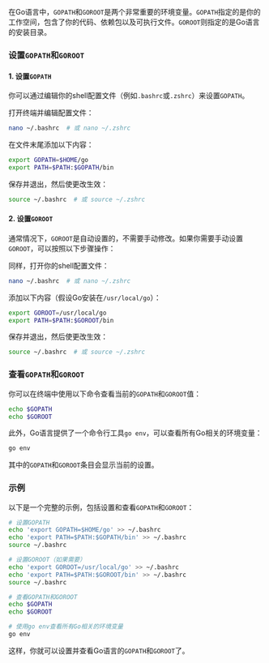 在Go语言中，`GOPATH`和`GOROOT`是两个非常重要的环境变量。`GOPATH`指定的是你的工作空间，包含了你的代码、依赖包以及可执行文件。`GOROOT`则指定的是Go语言的安装目录。

### 设置`GOPATH`和`GOROOT`

#### 1. 设置`GOPATH`
你可以通过编辑你的shell配置文件（例如`.bashrc`或`.zshrc`）来设置`GOPATH`。

打开终端并编辑配置文件：
```bash
nano ~/.bashrc  # 或 nano ~/.zshrc
```

在文件末尾添加以下内容：
```bash
export GOPATH=$HOME/go
export PATH=$PATH:$GOPATH/bin
```

保存并退出，然后使更改生效：
```bash
source ~/.bashrc  # 或 source ~/.zshrc
```

#### 2. 设置`GOROOT`
通常情况下，`GOROOT`是自动设置的，不需要手动修改。如果你需要手动设置`GOROOT`，可以按照以下步骤操作：

同样，打开你的shell配置文件：
```bash
nano ~/.bashrc  # 或 nano ~/.zshrc
```

添加以下内容（假设Go安装在`/usr/local/go`）：
```bash
export GOROOT=/usr/local/go
export PATH=$PATH:$GOROOT/bin
```

保存并退出，然后使更改生效：
```bash
source ~/.bashrc  # 或 source ~/.zshrc
```

### 查看`GOPATH`和`GOROOT`

你可以在终端中使用以下命令查看当前的`GOPATH`和`GOROOT`值：

```bash
echo $GOPATH
echo $GOROOT
```

此外，Go语言提供了一个命令行工具`go env`，可以查看所有Go相关的环境变量：

```bash
go env
```

其中的`GOPATH`和`GOROOT`条目会显示当前的设置。

### 示例

以下是一个完整的示例，包括设置和查看`GOPATH`和`GOROOT`：

```bash
# 设置GOPATH
echo 'export GOPATH=$HOME/go' >> ~/.bashrc
echo 'export PATH=$PATH:$GOPATH/bin' >> ~/.bashrc
source ~/.bashrc

# 设置GOROOT（如果需要）
echo 'export GOROOT=/usr/local/go' >> ~/.bashrc
echo 'export PATH=$PATH:$GOROOT/bin' >> ~/.bashrc
source ~/.bashrc

# 查看GOPATH和GOROOT
echo $GOPATH
echo $GOROOT

# 使用go env查看所有Go相关的环境变量
go env
```

这样，你就可以设置并查看Go语言的`GOPATH`和`GOROOT`了。